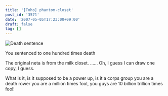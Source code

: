 ```yaml
---
title: '[Toho] phantom-closet'
post_id: '3571'
date: '2007-05-05T17:23:00+09:00'
draft: false
tag: []
---
```


![Death sentence](https://danmaq.com/image/illustrations/pbbs/2005-2007/tohov_003462_2_s.jpg)

You sentenced to one hundred times death

The original neta is from the milk closet. ...... Oh, I guess I can draw one copy, I guess.

What is it, is it supposed to be a power up, is it a corps group you are a death rower you are a million times fool, you guys are 10 billion trillion times fool!